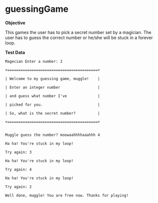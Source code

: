 # guessingGame

**Objective**

This games the user has to pick a secret number set by a magician. The user has to guess the correct number or he/she will be stuck in a forever loop.



**Test Data**

```
Magecian Enter a number: 2

+=========================================+

| Welcome to my guessing game, muggle!    |

| Enter an integer number                 |

| and guess what number I've              |

| picked for you.                         |

| So, what is the secret number?   	      |

+=========================================+


Muggle guess the number? moowaahhhhaaahhh 4

Ha ha! You're stuck in my loop!

Try again: 3

Ha ha! You're stuck in my loop!

Try again: 4

Ha ha! You're stuck in my loop!

Try again: 2

Well done, muggle! You are free now. Thanks for playing!
```
